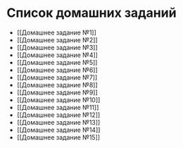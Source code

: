 # Список домашних заданий

- [[Домашнее задание №1]]
- [[Домашнее задание №2]]
- [[Домашнее задание №3]]
- [[Домашнее задание №4]]
- [[Домашнее задание №5]]
- [[Домашнее задание №6]]
- [[Домашнее задание №7]]
- [[Домашнее задание №8]]
- [[Домашнее задание №9]]
- [[Домашнее задание №10]]
- [[Домашнее задание №11]]
- [[Домашнее задание №12]]
- [[Домашнее задание №13]]
- [[Домашнее задание №14]]
- [[Домашнее задание №15]]